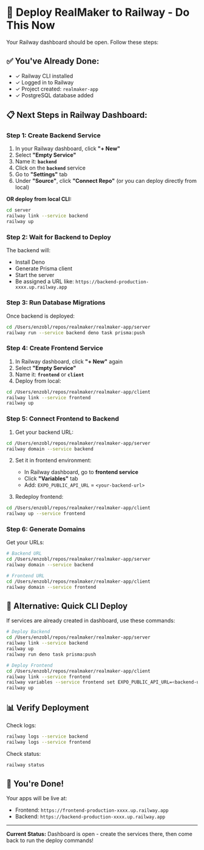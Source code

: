 # 🚀 Deploy RealMaker to Railway - Do This Now

Your Railway dashboard should be open. Follow these steps:

## ✅ You've Already Done:

- ✓ Railway CLI installed
- ✓ Logged in to Railway
- ✓ Project created: `realmaker-app`
- ✓ PostgreSQL database added

## 📋 Next Steps in Railway Dashboard:

### Step 1: Create Backend Service

1. In your Railway dashboard, click **"+ New"**
2. Select **"Empty Service"**
3. Name it: **`backend`**
4. Click on the **`backend`** service
5. Go to **"Settings"** tab
6. Under **"Source"**, click **"Connect Repo"** (or you can deploy directly from local)

**OR deploy from local CLI:**

```bash
cd server
railway link --service backend
railway up
```

### Step 2: Wait for Backend to Deploy

The backend will:

- Install Deno
- Generate Prisma client
- Start the server
- Be assigned a URL like: `https://backend-production-xxxx.up.railway.app`

### Step 3: Run Database Migrations

Once backend is deployed:

```bash
cd /Users/enzobl/repos/realmaker/realmaker-app/server
railway run --service backend deno task prisma:push
```

### Step 4: Create Frontend Service

1. In Railway dashboard, click **"+ New"** again
2. Select **"Empty Service"**
3. Name it: **`frontend`** or **`client`**
4. Deploy from local:

```bash
cd /Users/enzobl/repos/realmaker/realmaker-app/client
railway link --service frontend
railway up
```

### Step 5: Connect Frontend to Backend

1. Get your backend URL:

```bash
cd /Users/enzobl/repos/realmaker/realmaker-app/server
railway domain --service backend
```

2. Set it in frontend environment:

   - In Railway dashboard, go to **frontend service**
   - Click **"Variables"** tab
   - Add: `EXPO_PUBLIC_API_URL` = `<your-backend-url>`

3. Redeploy frontend:

```bash
cd /Users/enzobl/repos/realmaker/realmaker-app/client
railway up --service frontend
```

### Step 6: Generate Domains

Get your URLs:

```bash
# Backend URL
cd /Users/enzobl/repos/realmaker/realmaker-app/server
railway domain --service backend

# Frontend URL
cd /Users/enzobl/repos/realmaker/realmaker-app/client
railway domain --service frontend
```

## 🎯 Alternative: Quick CLI Deploy

If services are already created in dashboard, use these commands:

```bash
# Deploy Backend
cd /Users/enzobl/repos/realmaker/realmaker-app/server
railway link --service backend
railway up
railway run deno task prisma:push

# Deploy Frontend
cd /Users/enzobl/repos/realmaker/realmaker-app/client
railway link --service frontend
railway variables --service frontend set EXPO_PUBLIC_API_URL=<backend-url>
railway up
```

## 📊 Verify Deployment

Check logs:

```bash
railway logs --service backend
railway logs --service frontend
```

Check status:

```bash
railway status
```

## 🎉 You're Done!

Your apps will be live at:

- Frontend: `https://frontend-production-xxxx.up.railway.app`
- Backend: `https://backend-production-xxxx.up.railway.app`

---

**Current Status:** Dashboard is open - create the services there, then come back to run the deploy commands!
